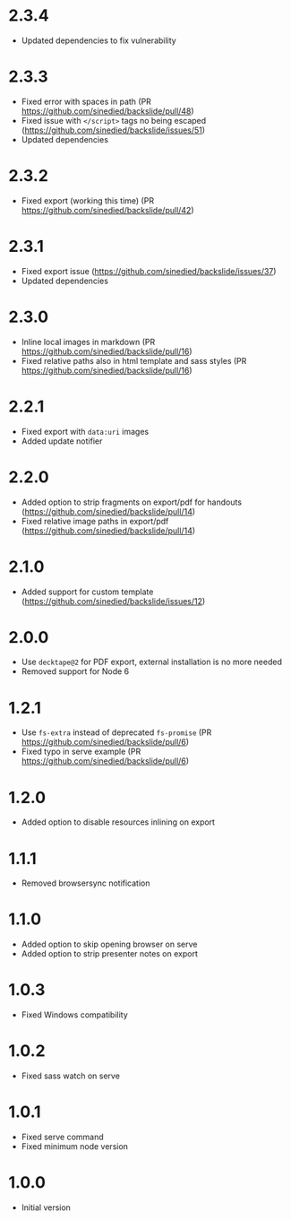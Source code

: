 # 2.3.4
- Updated dependencies to fix vulnerability

# 2.3.3
- Fixed error with spaces in path (PR https://github.com/sinedied/backslide/pull/48)
- Fixed issue with `</script>` tags no being escaped (https://github.com/sinedied/backslide/issues/51)
- Updated dependencies

# 2.3.2
- Fixed export (working this time) (PR https://github.com/sinedied/backslide/pull/42)

# 2.3.1
- Fixed export issue (https://github.com/sinedied/backslide/issues/37)
- Updated dependencies

# 2.3.0
- Inline local images in markdown (PR https://github.com/sinedied/backslide/pull/16)
- Fixed relative paths also in html template and sass styles (PR https://github.com/sinedied/backslide/pull/16)

# 2.2.1
- Fixed export with `data:uri` images
- Added update notifier

# 2.2.0
- Added option to strip fragments on export/pdf for handouts (https://github.com/sinedied/backslide/pull/14)
- Fixed relative image paths in export/pdf (https://github.com/sinedied/backslide/pull/14)

# 2.1.0
- Added support for custom template (https://github.com/sinedied/backslide/issues/12)

# 2.0.0
- Use `decktape@2` for PDF export, external installation is no more needed
- Removed support for Node 6

# 1.2.1
- Use `fs-extra` instead of deprecated `fs-promise` (PR https://github.com/sinedied/backslide/pull/6)
- Fixed typo in serve example (PR https://github.com/sinedied/backslide/pull/6)

# 1.2.0
- Added option to disable resources inlining on export

# 1.1.1
- Removed browsersync notification

# 1.1.0
- Added option to skip opening browser on serve
- Added option to strip presenter notes on export

# 1.0.3
- Fixed Windows compatibility

# 1.0.2
- Fixed sass watch on serve

# 1.0.1
- Fixed serve command
- Fixed minimum node version

# 1.0.0
- Initial version
